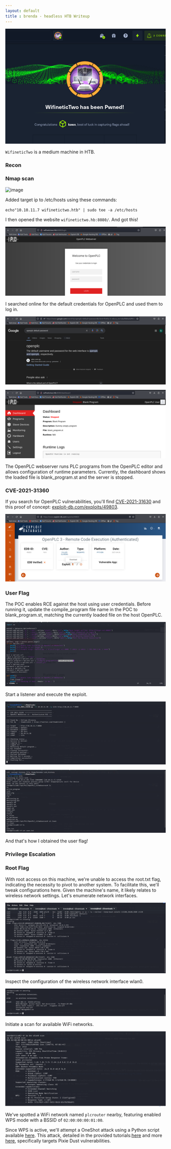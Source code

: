 ```yaml
---
layout: default
title : brenda - headless HTB Writeup
---
```



![image](https://raw.githubusercontent.com/brenda87/brenda87.github.io/main/assets/images/wifinetictwo/Screenshot%20(180).png)

`WifineticTwo` is a medium machine in HTB.

### Recon
### Nmap scan

![image](https://raw.githubusercontent.com/brenda87/brenda87.github.io/main/assets/images/wifinetictwo/Screenshot%20().png)

Added target ip to /etc/hosts using these commands:

`echo"10.10.11.7 wifinetictwo.htb" | sudo tee -a /etc/hosts`

I then opened the website `wifinetictwo.hb:8080/`. And got this!

![image](https://raw.githubusercontent.com/brenda87/brenda87.github.io/main/assets/images/wifinetictwo/Screenshot%20(151).png)

I searched online for the default credentials for OpenPLC and used them to log in.

![image](https://raw.githubusercontent.com/brenda87/brenda87.github.io/main/assets/images/wifinetictwo/Screenshot%20(162).png)

![image](https://raw.githubusercontent.com/brenda87/brenda87.github.io/main/assets/images/wifinetictwo/Screenshot%20(154).png)

The OpenPLC webserver runs PLC programs from the OpenPLC editor and allows configuration of runtime parameters. Currently, the dashboard shows the loaded file is blank_program.st and the server is stopped.

### CVE-2021-31360

If you search for OpenPLC vulnerabilities, you'll find [CVE-2021-31630](https://www.cvedetails.com/cve/CVE-2021-31630) and this proof of concept: [exploit-db.com/exploits/49803](https://www.exploit-db.com/exploits/49803).

![image](https://raw.githubusercontent.com/brenda87/brenda87.github.io/main/assets/images/wifinetictwo/Screenshot%20(152).png)


### User Flag

The POC enables RCE against the host using user credentials. Before running it, update the compile_program file name in the POC to blank_program.st, matching the currently loaded file on the host OpenPLC.

![image](https://raw.githubusercontent.com/brenda87/brenda87.github.io/main/assets/images/wifinetictwo/Screenshot%20(155).png)

Start a listener and execute the exploit.

![image](https://raw.githubusercontent.com/brenda87/brenda87.github.io/main/assets/images/wifinetictwo/Screenshot%20(156).png)

![image](https://raw.githubusercontent.com/brenda87/brenda87.github.io/main/assets/images/wifinetictwo/Screenshot%20(157).png)

And that's how I obtained the user flag!

### Privilege Escalation
### Root Flag

With root access on this machine, we're unable to access the root.txt flag, indicating the necessity to pivot to another system. To facilitate this, we'll tweak configurations here. 
Given the machine's name, it likely relates to wireless network settings. 
Let's enumerate network interfaces.

![image](https://raw.githubusercontent.com/brenda87/brenda87.github.io/main/assets/images/wifinetictwo/Screenshot%20(159).png)

Inspect the configuration of the wireless network interface wlan0.

![image](https://raw.githubusercontent.com/brenda87/brenda87.github.io/main/assets/images/wifinetictwo/Screenshot%20(160).png)

Initiate a scan for available WiFi networks.

![image](https://raw.githubusercontent.com/brenda87/brenda87.github.io/main/assets/images/wifinetictwo/Screenshot%20(161).png)

We've spotted a WiFi network named `plcrouter` nearby, featuring enabled WPS mode with a BSSID of `02:00:00:00:01:00`.

Since WPS is active, we'll attempt a OneShot attack using a Python script available [here](https://github.com/kimocoder/OneShot). This attack, detailed in the provided tutorials:[here](https://en.kali.tools/?p=1002) and more [here](https://miloserdov.org/?p=3393), specifically targets Pixie Dust vulnerabilities.


















































